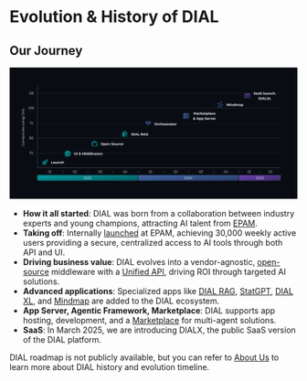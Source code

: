 # Evolution & History of DIAL

## Our Journey

![](img/timeline.svg)

- **How it all started**: DIAL was born from a collaboration between industry experts and young champions, attracting AI talent from [EPAM](https://www.epam.com/).  
- **Taking off**: Internally [launched](https://www.epam.com/about/newsroom/press-releases/2023/epam-launches-dial-a-unified-generative-ai-orchestration-platform) at EPAM, achieving 30,000 weekly active users providing a secure, centralized access to AI tools through both API and UI.  
- **Driving business value**: DIAL evolves into a vendor-agnostic, [open-source](https://dialx.ai/open-source) middleware with a [Unified API](https://dialx.ai/dial_api), driving ROI through targeted AI solutions.  
- **Advanced applications**: Specialized apps like [DIAL RAG](/docs/video%20demos/2.Applications/1.dial-rag.md), [StatGPT](/docs/video%20demos/2.Applications/6.dial-statgpt.md), [DIAL XL](https://xl.dialx.ai/), and [Mindmap](/docs/video%20demos/2.Applications/mindmap-studio.md) are added to the DIAL ecosystem.  
- **App Server, Agentic Framework, Marketplace**: DIAL supports app hosting, development, and a [Marketplace](/docs/platform/4.chat/1.marketplace.md) for multi-agent solutions.  
- **SaaS**: In March 2025, we are introducing DIALX, the public SaaS version of the DIAL platform.

DIAL roadmap is not publicly available, but you can refer to [About Us](https://dialx.ai/about-us) to learn more about DIAL history and evolution timeline.
